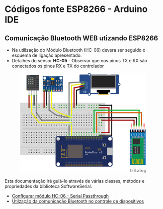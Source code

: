 # Códigos fonte ESP8266 - Arduino IDE

Comunicação Bluetooth WEB utizando ESP8266
------

* Na utilização do Módulo Bluetooth (HC-06) devera ser seguido o esquema de ligação apresentado.
* Detalhes do sensor **HC-05** - Observar que nos pinos TX e RX são conectados os pinos RX e TX do controlador
<p align="center">
  <img src="../../../Imagens/I2C-Display-Termometro-Acelerometro-Bluetooth.png" width="80%">
</p>

Esta documentação irá guiá-lo através de várias classes, métodos e propriedades da biblioteca SoftwareSerial. 
* [Configurar módulo HC-06 - Serial Passthrough](Programar_HC-06/Programar_HC-06.ino "Exemplo configurar módulo HC-05")
* [Utilzação da comunicação Bluetooth no controle de dispositivos](I2C-Display-Acelerometro-inverte-tela-bluetooth/I2C-Display-Acelerometro-inverte-tela-bluetooth.ino "Exemplo de utilização do módulo HC-06")

